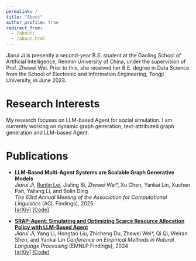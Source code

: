 ```yaml
---
permalink: /
title: "About"
author_profile: true
redirect_from: 
  - /about/
  - /about.html
---
```


Jiarui Ji is presently a second-year B.S. student at the Gaoling School of Artificial Intelligence, Renmin University of China, under the supervision of Prof. Zhewei Wei. Prior to this, she received her B.E. degree in Data Science from the School of Electronic and Information Engineering, Tongji University, in June 2023.


# Research Interests
My research focuses on LLM-based Agent for social simulation. I am currently working on dynamic graph generation, text-attributed graph generation and LLM-based Agent.

# Publications
- **LLM-Based Multi-Agent Systems are Scalable Graph Generative Models**  
  *Jiarui Ji*, [Runlin Lei](https://leirunlin.github.io/), Jialing Bi, Zhewei Wei*, Xu Chen, Yankai Lin, Xuchen Pan, Yaliang Li, and Bolin Ding  
  *The 63rd Annual Meeting of the Association for Computational Linguistics* (ACL Findings), 2025  
  [\[arXiv\]](http://arxiv.org/abs/2410.09824) [\[Code\]](https://github.com/Ji-Cather/GraphAgent)

- **[SRAP-Agent: Simulating and Optimizing Scarce Resource Allocation Policy with LLM-Based Agent](https://aclanthology.org/2024.findings-emnlp.15/)**  
  *Jiarui Ji*, Yang Li, Hongtao Liu, Zhicheng Du, Zhewei Wei*, Qi Qi, Weiran Shen, and Yankai Lin
  *Conference on Empirical Methods in Natural Language Processing* (EMNLP Findings), 2024  
  [\[arXiv\]](http://arxiv.org/abs/2410.14152) [\[Code\]](https://github.com/jijiarui-cather/SRAPAgent_Framework)

